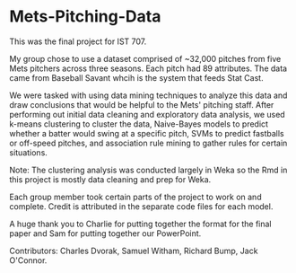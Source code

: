 # Mets-Pitching-Data
This was the final project for IST 707. 

My group chose to use a dataset comprised of ~32,000 pitches from five Mets pitchers across three seasons. Each pitch had 89 attributes.
The data came from Baseball Savant whcih is the system that feeds Stat Cast. 

We were tasked with using data mining techniques to analyze this data and draw conclusions that would be helpful to the Mets' pitching staff. 
After performing out initial data cleaning and exploratory data analysis, we used k-means clustering to cluster the data, Naive-Bayes models to predict whether a batter would swing at a specific pitch, SVMs to predict fastballs or off-speed pitches, and association rule mining to gather rules for certain situations. 

Note: The clustering analysis was conducted largely in Weka so the Rmd in this project is mostly data cleaning and prep for Weka. 

Each group member took certain parts of the project to work on and complete. Credit is attributed in the separate code files for each model. 

A huge thank you to Charlie for putting together the format for the final paper and Sam for putting together our PowerPoint. 

Contributors: Charles Dvorak, Samuel Witham, Richard Bump, Jack O'Connor. 
